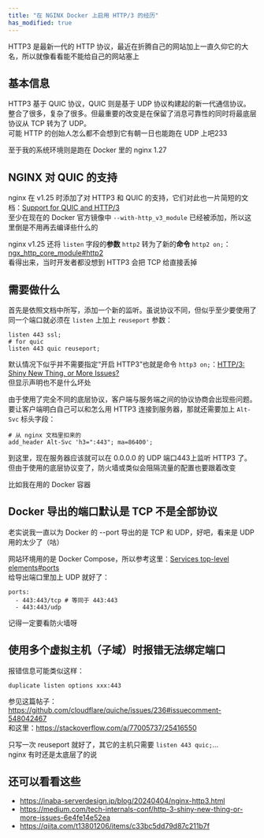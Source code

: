 ```yaml
---
title: "在 NGINX Docker 上启用 HTTP/3 的经历"
has_modified: true
---
```


HTTP3 是最新一代的 HTTP 协议，最近在折腾自己的网站加上一直久仰它的大名，所以就像看看能不能给自己的网站塞上

## 基本信息

HTTP3 基于 QUIC 协议，QUIC 则是基于 UDP 协议构建起的新一代通信协议。整合了很多，复杂了很多。但最重要的改变是在保留了消息可靠性的同时将最底层协议从 TCP 转为了 UDP。\
可能 HTTP 的创始人怎么都不会想到它有朝一日也能跑在 UDP 上吧233

至于我的系统环境则是跑在 Docker 里的 nginx 1.27

## NGINX 对 QUIC 的支持

nginx 在 v1.25 时添加了对 HTTP3 和 QUIC 的支持，它们对此也一片简短的文档：[Support for QUIC and HTTP/3](https://nginx.org/en/docs/quic.html)\
至少在现在的 Docker 官方镜像中 `--with-http_v3_module` 已经被添加，所以这里倒是不用再去编译些什么的

nginx v1.25 还将 `listen` 字段的**参数** `http2` 转为了新的**命令** `http2 on;`：[ngx_http_core_module#http2](https://nginx.org/en/docs/http/ngx_http_v2_module.html#http2)\
看得出来，当时开发者都没想到 HTTP3 会把 TCP 给直接丢掉

## 需要做什么

首先是依照文档中所写，添加一个新的监听。虽说协议不同，但似乎至少要使用了同一个端口就必须在 `listen` 上加上 `reuseport` 参数：

```text
listen 443 ssl;
# for quic
listen 443 quic reuseport;
```

默认情况下似乎并不需要指定“开启 HTTP3”也就是命令 `http3 on;`：[HTTP/3: Shiny New Thing, or More Issues?](https://medium.com/tech-internals-conf/http-3-shiny-new-thing-or-more-issues-6e4fe14e52ea)\
但显示声明也不是什么坏处

由于使用了完全不同的底层协议，客户端与服务端之间的协议协商会出现些问题。\
要让客户端明白自己可以和怎么用 HTTP3 连接到服务器，那就还需要加上 `Alt-Svc` 标头字段：

```text
# 从 nginx 文档里扣来的
add_header Alt-Svc 'h3=":443"; ma=86400';
```

到这里，现在服务器应该就可以在 0.0.0.0 的 UDP 端口443上监听 HTTP3 了。\
但由于使用的底层协议变了，防火墙或类似会阻隔流量的配置也要跟着改变

比如我在用的 Docker 容器

## Docker 导出的端口默认是 TCP 不是全部协议

老实说我一直以为 Docker 的 --port 导出的是 TCP 和 UDP，好吧，看来是 UDP 用的太少了（咕）

网站环境用的是 Docker Compose，所以参考这里：[Services top-level elements#ports](https://docs.docker.com/reference/compose-file/services/#short-syntax-3)\
给导出端口里加上 UDP 就好了：

```docker-compose
ports:
  - 443:443/tcp # 等同于 443:443
  - 443:443/udp
```

记得一定要看防火墙呀

## 使用多个虚拟主机（子域）时报错无法绑定端口

报错信息可能类似这样：

```text
duplicate listen options xxx:443
```

参见这篇帖子：<https://github.com/cloudflare/quiche/issues/236#issuecomment-548042467>\
和这里：<https://stackoverflow.com/a/77005737/25416550>

只写一次 reuseport 就好了，其它的主机只需要 `listen 443 quic;`...\
nginx 有时还是太底层了的说

## 还可以看看这些

- <https://inaba-serverdesign.jp/blog/20240404/nginx-http3.html>
- <https://medium.com/tech-internals-conf/http-3-shiny-new-thing-or-more-issues-6e4fe14e52ea>
- <https://qiita.com/t13801206/items/c33bc5dd79d87c211b7f>

